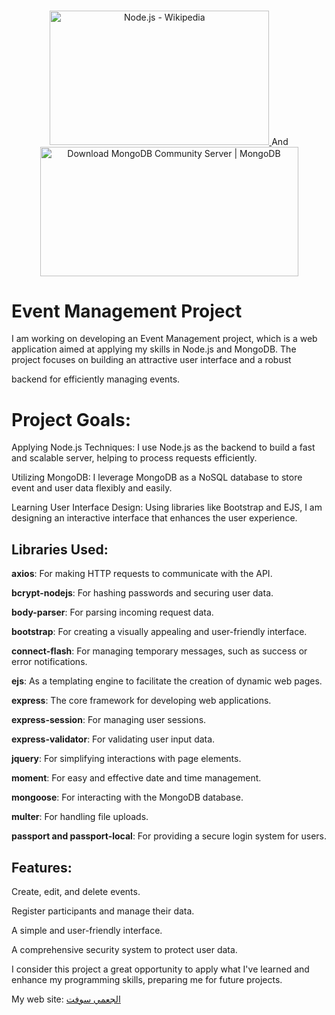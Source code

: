 <p align="center">
  <a href="https://nodejs.org/en" target="_blank">
    <img src="https://upload.wikimedia.org/wikipedia/commons/thumb/d/d9/Node.js_logo.svg/1200px-Node.js_logo.svg.png" jsaction="" class="sFlh5c FyHeAf iPVvYb" style="max-width: 1200px; height: 215px; margin: 0.5px 0px; width: 351px;" alt="Node.js - Wikipedia" jsname="kn3ccd" aria-hidden="false">
  </a>
  <span align="center" margin="10px"> And </span>
  <a href="https://www.mongodb.com/" target="_blank">
    <img src="https://s3.amazonaws.com/info-mongodb-com/_com_assets/cms/kuzt9r42or1fxvlq2-Meta_Generic.png" jsaction="" class="sFlh5c FyHeAf iPVvYb" style="max-width: 1200px; height: 207px; margin: 0px; width: 413px;" alt="Download MongoDB Community Server | MongoDB" jsname="kn3ccd" aria-hidden="false">
  </a>
</p>

# Event Management Project

I am working on developing an Event Management project, which is a web application aimed at applying my skills in Node.js and MongoDB. The project focuses on building an attractive user interface and a robust 

backend for efficiently managing events.

# Project Goals:

Applying Node.js Techniques: I use Node.js as the backend to build a fast and scalable server, helping to process requests efficiently.

Utilizing MongoDB: I leverage MongoDB as a NoSQL database to store event and user data flexibly and easily.

Learning User Interface Design: Using libraries like Bootstrap and EJS, I am designing an interactive interface that enhances the user experience.

## Libraries Used:

**axios**: For making HTTP requests to communicate with the API.

**bcrypt-nodejs**: For hashing passwords and securing user data.

**body-parser**: For parsing incoming request data.

**bootstrap**: For creating a visually appealing and user-friendly interface.

**connect-flash**: For managing temporary messages, such as success or error notifications.

**ejs**: As a templating engine to facilitate the creation of dynamic web pages.

**express**: The core framework for developing web applications.

**express-session**: For managing user sessions.

**express-validator**: For validating user input data.

**jquery**: For simplifying interactions with page elements.

**moment**: For easy and effective date and time management.

**mongoose**: For interacting with the MongoDB database.

**multer**: For handling file uploads.

**passport and passport-local**: For providing a secure login system for users.

## Features:

Create, edit, and delete events.

Register participants and manage their data.

A simple and user-friendly interface.

A comprehensive security system to protect user data.

I consider this project a great opportunity to apply what I've learned and enhance my programming skills, preparing me for future projects.

My web site: <a href="https://algameisoft.66ghz.com/" target="_blank">الجعمي سوفت</a>
